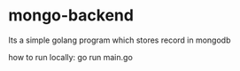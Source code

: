 # mongo-backend
Its a simple golang program which stores record in mongodb

how to run locally:
go run main.go
